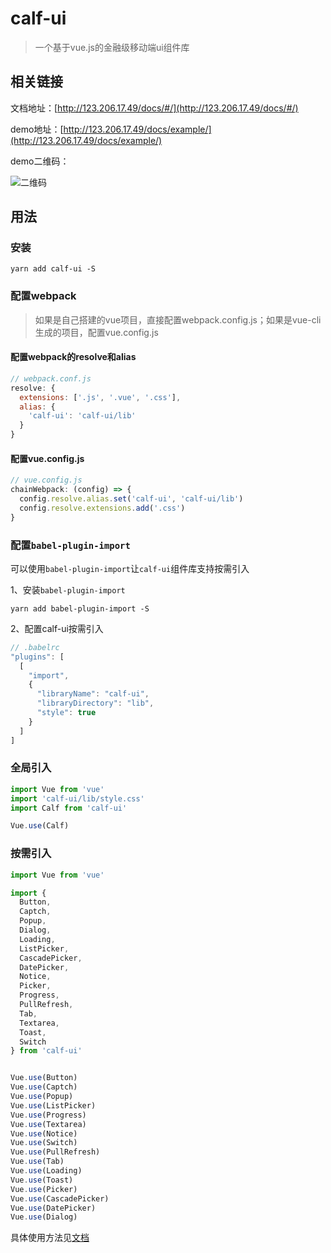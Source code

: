 # calf-ui

> 一个基于vue.js的金融级移动端ui组件库

## 相关链接

文档地址：[http://123.206.17.49/docs/#/](http://123.206.17.49/docs/#/)

demo地址：[http://123.206.17.49/docs/example/](http://123.206.17.49/docs/example/)

demo二维码：

![二维码](http://123.206.17.49/docs/assets/example-qrcode.png)

## 用法

### 安装

```shell
yarn add calf-ui -S
```

### 配置webpack

> 如果是自己搭建的vue项目，直接配置webpack.config.js；如果是vue-cli生成的项目，配置vue.config.js

#### 配置webpack的resolve和alias

```js
// webpack.conf.js
resolve: {
  extensions: ['.js', '.vue', '.css'],
  alias: {
    'calf-ui': 'calf-ui/lib'
  }
}
```

#### 配置vue.config.js

```js
// vue.config.js
chainWebpack: (config) => {
  config.resolve.alias.set('calf-ui', 'calf-ui/lib')
  config.resolve.extensions.add('.css')
}
```

### 配置`babel-plugin-import`

可以使用`babel-plugin-import`让`calf-ui`组件库支持按需引入

1、安装`babel-plugin-import`
```shell
yarn add babel-plugin-import -S
```

2、配置calf-ui按需引入
```js
// .babelrc
"plugins": [
  [
    "import",
    {
      "libraryName": "calf-ui",
      "libraryDirectory": "lib",
      "style": true
    }
  ]
]
```


### 全局引入
```js
import Vue from 'vue'
import 'calf-ui/lib/style.css'
import Calf from 'calf-ui'

Vue.use(Calf)
```

### 按需引入
```js
import Vue from 'vue'

import {
  Button,
  Captch,
  Popup,
  Dialog,
  Loading,
  ListPicker,
  CascadePicker,
  DatePicker,
  Notice,
  Picker,
  Progress,
  PullRefresh,
  Tab,
  Textarea,
  Toast,
  Switch
} from 'calf-ui'


Vue.use(Button)
Vue.use(Captch)
Vue.use(Popup)
Vue.use(ListPicker)
Vue.use(Progress)
Vue.use(Textarea)
Vue.use(Notice)
Vue.use(Switch)
Vue.use(PullRefresh)
Vue.use(Tab)
Vue.use(Loading)
Vue.use(Toast)
Vue.use(Picker)
Vue.use(CascadePicker)
Vue.use(DatePicker)
Vue.use(Dialog)
```

具体使用方法见[文档]([http://123.206.17.49/docs/#/](http://123.206.17.49/docs/#/))